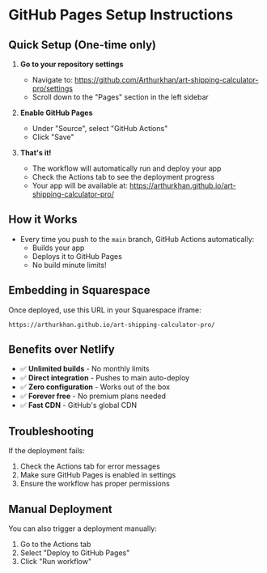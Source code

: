 # GitHub Pages Setup Instructions

## Quick Setup (One-time only)

1. **Go to your repository settings**
   - Navigate to: https://github.com/Arthurkhan/art-shipping-calculator-pro/settings
   - Scroll down to the "Pages" section in the left sidebar

2. **Enable GitHub Pages**
   - Under "Source", select "GitHub Actions"
   - Click "Save"

3. **That's it!** 
   - The workflow will automatically run and deploy your app
   - Check the Actions tab to see the deployment progress
   - Your app will be available at: https://arthurkhan.github.io/art-shipping-calculator-pro/

## How it Works

- Every time you push to the `main` branch, GitHub Actions automatically:
  - Builds your app
  - Deploys it to GitHub Pages
  - No build minute limits!

## Embedding in Squarespace

Once deployed, use this URL in your Squarespace iframe:
```
https://arthurkhan.github.io/art-shipping-calculator-pro/
```

## Benefits over Netlify

- ✅ **Unlimited builds** - No monthly limits
- ✅ **Direct integration** - Pushes to main auto-deploy
- ✅ **Zero configuration** - Works out of the box
- ✅ **Forever free** - No premium plans needed
- ✅ **Fast CDN** - GitHub's global CDN

## Troubleshooting

If the deployment fails:
1. Check the Actions tab for error messages
2. Make sure GitHub Pages is enabled in settings
3. Ensure the workflow has proper permissions

## Manual Deployment

You can also trigger a deployment manually:
1. Go to the Actions tab
2. Select "Deploy to GitHub Pages"
3. Click "Run workflow"

